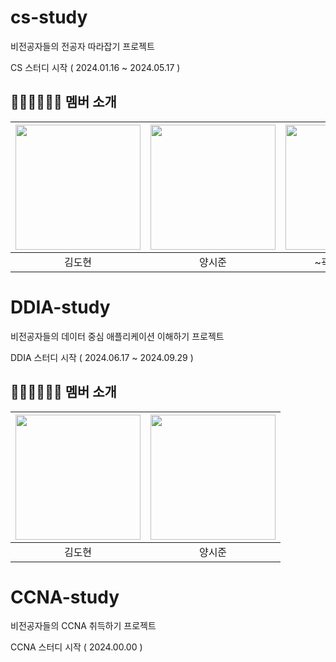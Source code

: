# cs-study
비전공자들의 전공자 따라잡기 프로젝트

CS 스터디 시작 ( 2024.01.16 ~ 2024.05.17 )

## 👨🏻‍💻👩🏻‍💻 멤버 소개
|  [<img src="https://github.com/HumanIearning.png" width="200" height="200"/>](https://github.com/HumanIearning)  |  [<img src="https://github.com/YangSiJun528.png" width="200" height="200"/>](https://github.com/YangSiJun528)  |  [<img src="https://github.com/Heeesang.png" width="200" height="200"/>](https://github.com/Heeesang)  |
|:-------------------------------------------------------------------------------------------:|:-----------------------------------------------------------------------------------------:|:---------------------------------------------------------------------------------:|
|                                             김도현                                             |                                            양시준                                            |                                      ~곽희상~(중단)                                      |



# DDIA-study
비전공자들의 데이터 중심 애플리케이션 이해하기 프로젝트

DDIA 스터디 시작 ( 2024.06.17 ~ 2024.09.29 )

## 👨🏻‍💻👩🏻‍💻 멤버 소개
|  [<img src="https://github.com/HumanIearning.png" width="200" height="200"/>](https://github.com/HumanIearning)  |  [<img src="https://github.com/YangSiJun528.png" width="200" height="200"/>](https://github.com/YangSiJun528)  |
|:-------------------------------------------------------------------------------------------:|:-----------------------------------------------------------------------------------------:|
|                                             김도현                                             |                                            양시준                                          


# CCNA-study
비전공자들의 CCNA 취득하기 프로젝트

CCNA 스터디 시작 ( 2024.00.00 )
